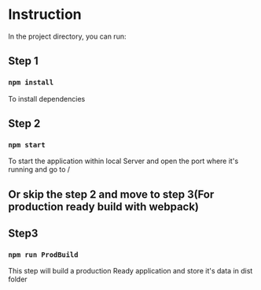 # Instruction


In the project directory, you can run:
## Step 1

  ### `npm install`
  To install dependencies

## Step 2
  
  ### `npm start`
  To start the application within local Server and open the port where it's running and go to /
 
## Or skip the step 2 and move to step 3(For production ready build with webpack) 
 
## Step3
### `npm run ProdBuild`
  This step will build a production Ready application and store it's data in dist folder
  
